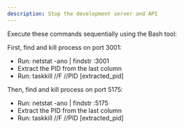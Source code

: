 ```yaml
---
description: Stop the development server and API
---
```


Execute these commands sequentially using the Bash tool:

First, find and kill process on port 3001:
- Run: netstat -ano | findstr :3001
- Extract the PID from the last column
- Run: taskkill //F //PID [extracted_pid]

Then, find and kill process on port 5175:
- Run: netstat -ano | findstr :5175
- Extract the PID from the last column
- Run: taskkill //F //PID [extracted_pid]
